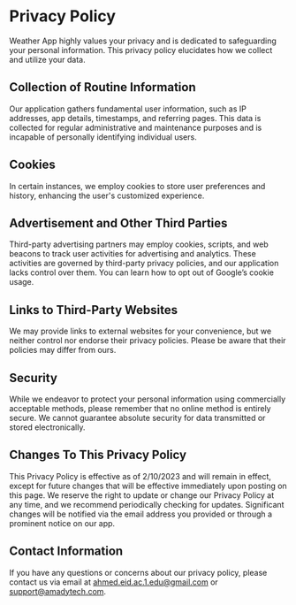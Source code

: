 # Privacy Policy
Weather App highly values your privacy and is dedicated to safeguarding your personal information. This privacy policy elucidates how we collect and utilize your data.

## Collection of Routine Information
Our application gathers fundamental user information, such as IP addresses, app details, timestamps, and referring pages. This data is collected for regular administrative and maintenance purposes and is incapable of personally identifying individual users.

## Cookies
In certain instances, we employ cookies to store user preferences and history, enhancing the user's customized experience.

## Advertisement and Other Third Parties
Third-party advertising partners may employ cookies, scripts, and web beacons to track user activities for advertising and analytics. These activities are governed by third-party privacy policies, and our application lacks control over them. You can learn how to opt out of Google’s cookie usage.

## Links to Third-Party Websites
We may provide links to external websites for your convenience, but we neither control nor endorse their privacy policies. Please be aware that their policies may differ from ours.

## Security
While we endeavor to protect your personal information using commercially acceptable methods, please remember that no online method is entirely secure. We cannot guarantee absolute security for data transmitted or stored electronically.

## Changes To This Privacy Policy
This Privacy Policy is effective as of 2/10/2023 and will remain in effect, except for future changes that will be effective immediately upon posting on this page. We reserve the right to update or change our Privacy Policy at any time, and we recommend periodically checking for updates. Significant changes will be notified via the email address you provided or through a prominent notice on our app.

## Contact Information
If you have any questions or concerns about our privacy policy, please contact us via email at ahmed.eid.ac.1.edu@gmail.com or support@amadytech.com.


